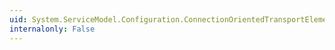 ```yaml
---
uid: System.ServiceModel.Configuration.ConnectionOrientedTransportElement
internalonly: False
---
```

